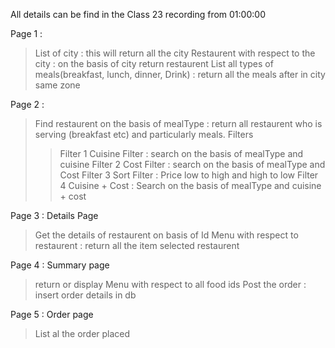 All details can be find in the Class 23 recording from 01:00:00

Page 1 :
> List of city : this will return all the city
> Restaurent with respect to the city : on the basis of city return restaurent
> List all types of meals(breakfast, lunch, dinner, Drink)  :  return all the meals after in city same zone 

Page 2 :
> Find restaurent on the basis of mealType : return all restaurent who is serving (breakfast etc) and particularly meals.
> Filters
>> Filter 1
    Cuisine Filter : search on the basis of mealType and cuisine
>> Filter 2
    Cost Filter : search on the basis of mealType and Cost
>> Filter 3
    Sort Filter : Price low to high and high to low 
>> Filter 4
    Cuisine + Cost : Search on the basis of mealType and cuisine + cost

Page 3 : Details Page
> Get the details of restaurent on basis of Id
> Menu with respect to restaurent  : return all the item selected restaurent 

Page 4 : Summary page
> return or display Menu with respect to all food ids
> Post the order : insert order details in db

Page 5  : Order page 
>List al the order placed
